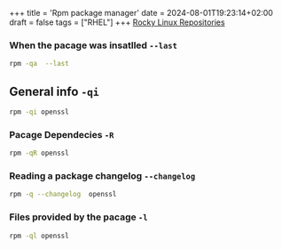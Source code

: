 +++
title = 'Rpm package manager'
date = 2024-08-01T19:23:14+02:00
draft = false
tags = ["RHEL"]
+++
[Rocky Linux Repositories](https://wiki.rockylinux.org/rocky/repo/#community-approved-repositories)

### When the pacage was insatlled `--last`
```bash
rpm -qa  --last
```

## General info `-qi`
```bash
rpm -qi openssl
```


### Pacage Dependecies `-R`
```bash
rpm -qR openssl
```

### Reading a package changelog `--changelog`

```bash
rpm -q --changelog  openssl
```

### Files provided by the pacage `-l`
```bash
rpm -ql openssl
```
